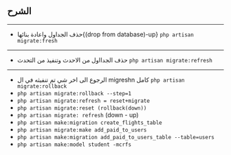 ##  الشرح 

----
- حذف الجداول واعادة بنائها{(drop from database)-up} ``php artisan migrate:fresh``
----
- حذف الجدااول من الاحدث وتنفيذ من التحدث ``php artisan migrate:refresh``

----
 - الرجوع الى اخر شي تم تنفيثه في ال migreshn كامل `php artisan migrate:rollback`
 -  ``php artisan migrate:rollback --step=1``
- ``php artisan migrate:refresh = reset+migrate``
- ``php artisan migrate:reset (rollback(down))``
- ``php artisan migrate: refresh`` (down - up)
- ``php artisan make:migration create_flights_table``
- ``php artisan migrate:make add_paid_to_users``
 - ``php artisan make:migration add_paid_to_users_table --table=users``
- ``php artisan make:model student -mcrfs``
